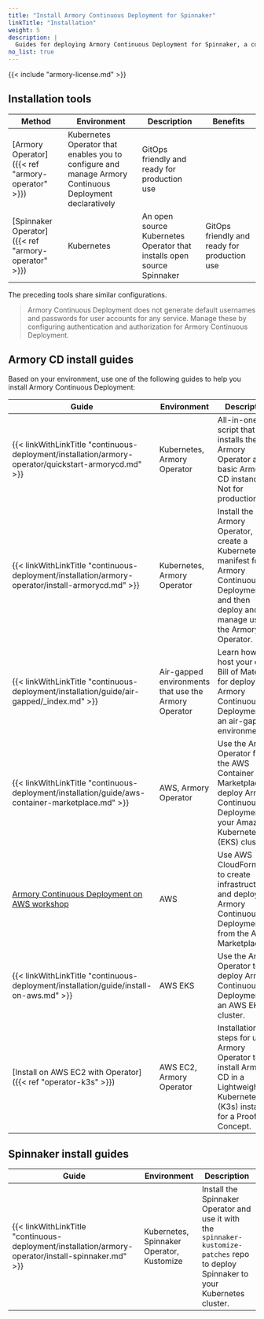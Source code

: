 ```yaml
---
title: "Install Armory Continuous Deployment for Spinnaker"
linkTitle: "Installation"
weight: 5
description: |
  Guides for deploying Armory Continuous Deployment for Spinnaker, a continuous integration and software delivery platform built on top of Spinnaker<sup>TM</sup>, in your air-gapped, local, or cloud environment (AWS, GCP, Azure, or Kubernetes). Use the Armory Operator for Kubernetes to install  Armory Continuous Deployment, or use the open source Operator to install open source Spinnaker in Kubernetes.
no_list: true
---
```


{{< include "armory-license.md" >}}

## Installation tools

| Method                             | Environment           | Description                                                          | Benefits                                                            |
|------------------------------------|-----------------------|----------------------------------------------------------------------|-----------------------------------------------------------------|
| [Armory Operator]({{< ref "armory-operator" >}})   |  Kubernetes Operator that enables you to configure and manage Armory Continuous Deployment declaratively | GitOps friendly and ready for production use                                 |
| [Spinnaker Operator]({{< ref "armory-operator" >}}) | Kubernetes            | An open source Kubernetes Operator that installs open source Spinnaker | GitOps friendly and ready for production use                                 |


The preceding tools share similar configurations.

> Armory Continuous Deployment does not generate default usernames and passwords for user accounts for any service. Manage these by configuring authentication and authorization for Armory Continuous Deployment.

## Armory CD install guides

Based on your environment, use one of the following guides to help you install Armory Continuous Deployment:

| Guide                                                     | Environment                                          | Description                                                                                                                            |
|-----------------------------------------------------------|------------------------------------------------------|----------------------------------------------------------------------------------------------------------------------------------------|
| {{< linkWithLinkTitle "continuous-deployment/installation/armory-operator/quickstart-armorycd.md" >}}  | Kubernetes, Armory Operator                          | All-in-one script that installs the Armory Operator and a basic Armory CD instance. Not for production use. |
| {{< linkWithLinkTitle "continuous-deployment/installation/armory-operator/install-armorycd.md" >}}  | Kubernetes, Armory Operator                          | Install the Armory Operator, create a Kubernetes manifest for Armory Continuous Deployment, and then deploy and manage using the Armory Operator. |
| {{< linkWithLinkTitle "continuous-deployment/installation/guide/air-gapped/_index.md" >}}                  | Air-gapped environments that use the Armory Operator | Learn how to host your own Bill of Materials for deploying Armory Continuous Deployment in an air-gapped environment.                             |
| {{< linkWithLinkTitle "continuous-deployment/installation/guide/aws-container-marketplace.md" >}} | AWS, Armory Operator | Use the Armory Operator from the AWS Container Marketplace to deploy Armory Continuous Deployment in your Amazon Kubernetes (EKS) cluster. |
| [Armory Continuous Deployment on AWS workshop](https://armory.awsworkshop.io/) | AWS |  Use AWS CloudFormation to create infrastructure and deploy Armory Continuous Deployment from the AWS Marketplace. |
| {{< linkWithLinkTitle "continuous-deployment/installation/guide/install-on-aws.md" >}} | AWS EKS | Use the Armory Operator to deploy Armory Continuous Deployment in an AWS EKS cluster. |
| [Install on AWS EC2 with Operator]({{< ref "operator-k3s" >}})        | AWS EC2, Armory Operator              | Installation steps for using Armory Operator to install Armory CD in a Lightweight Kubernetes (K3s) instance for a Proof of Concept.

## Spinnaker install guides

| Guide                                                     | Environment                                          | Description                                                                                                                            |
|-----------------------------------------------------------|------------------------------------------------------|----------------------------------------------------------------------------------------------------------------------------------------|
| {{< linkWithLinkTitle "continuous-deployment/installation/armory-operator/install-spinnaker.md" >}} | Kubernetes, Spinnaker Operator, Kustomize     | Install the Spinnaker Operator and use it with the `spinnaker-kustomize-patches` repo to deploy Spinnaker to your Kubernetes cluster. |

